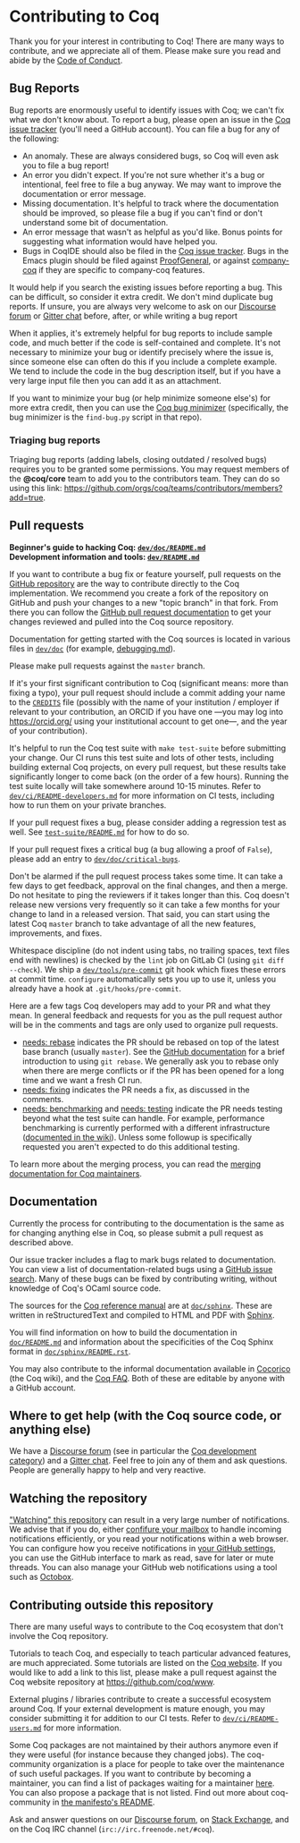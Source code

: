 # Contributing to Coq

Thank you for your interest in contributing to Coq! There are many ways to
contribute, and we appreciate all of them. Please make sure you read and
abide by the [Code of Conduct](CODE_OF_CONDUCT.md).

## Bug Reports

Bug reports are enormously useful to identify issues with Coq; we can't fix
what we don't know about. To report a bug, please open an issue in the
[Coq issue tracker][] (you'll need a GitHub
account). You can file a bug for any of the following:

- An anomaly. These are always considered bugs, so Coq will even ask you to
  file a bug report!
- An error you didn't expect. If you're not sure whether it's a bug or
  intentional, feel free to file a bug anyway. We may want to improve the
  documentation or error message.
- Missing documentation. It's helpful to track where the documentation should
  be improved, so please file a bug if you can't find or don't understand some
  bit of documentation.
- An error message that wasn't as helpful as you'd like. Bonus points for
  suggesting what information would have helped you.
- Bugs in CoqIDE should also be filed in the
  [Coq issue tracker][].
  Bugs in the Emacs plugin should be filed against
  [ProofGeneral](https://github.com/ProofGeneral/PG/issues), or against
  [company-coq](https://github.com/cpitclaudel/company-coq/issues) if they are
  specific to company-coq features.

It would help if you search the existing issues before reporting a bug. This
can be difficult, so consider it extra credit. We don't mind duplicate bug
reports. If unsure, you are always very welcome to ask on our [Discourse forum][]
or [Gitter chat][] before, after, or while writing a bug report

When it applies, it's extremely helpful for bug reports to include sample
code, and much better if the code is self-contained and complete. It's not
necessary to minimize your bug or identify precisely where the issue is,
since someone else can often do this if you include a complete example. We
tend to include the code in the bug description itself, but if you have a
very large input file then you can add it as an attachment.

If you want to minimize your bug (or help minimize someone else's) for more
extra credit, then you can use the
[Coq bug minimizer](https://github.com/JasonGross/coq-tools) (specifically,
the bug minimizer is the `find-bug.py` script in that repo).

### Triaging bug reports

Triaging bug reports (adding labels, closing outdated / resolved bugs)
requires you to be granted some permissions. You may request members of the
**@coq/core** team to add you to the contributors team. They can do so using
this link: <https://github.com/orgs/coq/teams/contributors/members?add=true>.

## Pull requests

**Beginner's guide to hacking Coq: [`dev/doc/README.md`](dev/doc/README.md)** \
**Development information and tools: [`dev/README.md`](dev/README.md)**

If you want to contribute a bug fix or feature yourself, pull requests on
the [GitHub repository](https://github.com/coq/coq) are the way to contribute
directly to the Coq implementation. We recommend you create a fork of the
repository on GitHub and push your changes to a new "topic branch" in that
fork. From there you can follow the
[GitHub pull request documentation](https://help.github.com/articles/about-pull-requests/)
to get your changes reviewed and pulled into the Coq source repository.

Documentation for getting started with the Coq sources is located in various
files in [`dev/doc`](dev/doc) (for example, [debugging.md](dev/doc/debugging.md)).

Please make pull requests against the `master` branch.

If it's your first significant contribution to Coq (significant means: more
than fixing a typo), your pull request should include a commit adding your name
to the [`CREDITS`](CREDITS) file (possibly with the name of your
institution / employer if relevant to your contribution, an ORCID if you have
one —you may log into https://orcid.org/ using your institutional account to
get one—, and the year of your contribution).

It's helpful to run the Coq test suite with `make test-suite` before submitting
your change. Our CI runs this test suite and lots of other tests, including
building external Coq projects, on every pull request, but these results
take significantly longer to come back (on the order of a few hours). Running
the test suite locally will take somewhere around 10-15 minutes. Refer to
[`dev/ci/README-developers.md`](dev/ci/README-developers.md) for more
information on CI tests, including how to run them on your private branches.

If your pull request fixes a bug, please consider adding a regression test as
well. See [`test-suite/README.md`](test-suite/README.md) for how to do so.

If your pull request fixes a critical bug (a bug allowing a proof of `False`),
please add an entry to [`dev/doc/critical-bugs`](/dev/doc/critical-bugs).

Don't be alarmed if the pull request process takes some time. It can take a
few days to get feedback, approval on the final changes, and then a merge.
Do not hesitate to ping the reviewers if it takes longer than this.
Coq doesn't release new versions very frequently so it can take a few months
for your change to land in a released version. That said, you can start using
the latest Coq `master` branch to take advantage of all the new features,
improvements, and fixes.

Whitespace discipline (do not indent using tabs, no trailing spaces, text
files end with newlines) is checked by the `lint` job on GitLab CI (using
`git diff --check`). We ship a [`dev/tools/pre-commit`](/dev/tools/pre-commit)
git hook which fixes these errors at commit time. `configure` automatically
sets you up to use it, unless you already have a hook at `.git/hooks/pre-commit`.

Here are a few tags Coq developers may add to your PR and what they mean. In
general feedback and requests for you as the pull request author will be in
the comments and tags are only used to organize pull requests.

- [needs: rebase][rebase-label] indicates the PR should be rebased on top of
  the latest base branch (usually `master`). See the
  [GitHub documentation](https://help.github.com/articles/about-git-rebase/)
  for a brief introduction to using `git rebase`.
  We generally ask you to rebase only when there are merge conflicts or if
  the PR has been opened for a long time and we want a fresh CI run.
- [needs: fixing][fixing-label] indicates the PR needs a fix, as discussed in the comments.
- [needs: benchmarking][benchmarking-label] and [needs: testing][testing-label]
  indicate the PR needs testing beyond what the test suite can handle.
  For example, performance benchmarking is currently performed with a different
  infrastructure ([documented in the wiki][jenkins-doc]). Unless some followup
  is specifically requested you aren't expected to do this additional testing.

To learn more about the merging process, you can read the
[merging documentation for Coq maintainers](dev/doc/MERGING.md).

[rebase-label]: https://github.com/coq/coq/pulls?utf8=%E2%9C%93&q=is%3Aopen%20is%3Apr%20label%3A%22needs%3A%20rebase%22
[fixing-label]: https://github.com/coq/coq/pulls?q=is%3Aopen+is%3Apr+label%3A%22needs%3A+fixing%22
[benchmarking-label]: https://github.com/coq/coq/pulls?q=is%3Aopen+is%3Apr+label%3A%22needs%3A+benchmarking%22
[testing-label]: https://github.com/coq/coq/pulls?q=is%3Aopen+is%3Apr+label%3A%22needs%3A+testing%22

[jenkins-doc]: https://github.com/coq/coq/wiki/Jenkins-(automated-benchmarking)

## Documentation

Currently the process for contributing to the documentation is the same as
for changing anything else in Coq, so please submit a pull request as
described above.

Our issue tracker includes a flag to mark bugs related to documentation.
You can view a list of documentation-related bugs using a
[GitHub issue search](https://github.com/coq/coq/issues?q=is%3Aopen+is%3Aissue+label%3A%22kind%3A+documentation%22).
Many of these bugs can be fixed by contributing writing, without knowledge
of Coq's OCaml source code.

The sources for the [Coq reference manual](https://coq.inria.fr/distrib/current/refman/)
are at [`doc/sphinx`](/doc/sphinx). These are written in reStructuredText
and compiled to HTML and PDF with [Sphinx](http://www.sphinx-doc.org/).

You will find information on how to build the documentation in
[`doc/README.md`](doc/README.md) and information about the specificities of
the Coq Sphinx format in [`doc/sphinx/README.rst`](doc/sphinx/README.rst).

You may also contribute to the informal documentation available in
[Cocorico](https://github.com/coq/coq/wiki) (the Coq wiki), and the
[Coq FAQ](https://github.com/coq/coq/wiki/The-Coq-FAQ). Both of these are
editable by anyone with a GitHub account.

## Where to get help (with the Coq source code, or anything else)

We have a [Discourse forum][] (see in particular the [Coq development category][])
and a [Gitter chat][]. Feel free to join any of them and ask questions.
People are generally happy to help and very reactive.

[Coq development category]: https://coq.discourse.group/c/coq-development

## Watching the repository

["Watching" this repository](https://github.com/coq/coq/subscription)
can result in a very large number of notifications. We advise that if
you do, either [confifure your mailbox](https://blog.github.com/2017-07-18-managing-large-numbers-of-github-notifications/#prioritize-the-notifications-you-receive)
to handle incoming notifications efficiently, or you read your
notifications within a web browser. You can configure how you receive
notifications in [your GitHub settings](https://github.com/settings/notifications),
you can use the GitHub interface to mark as read, save for later or
mute threads.  You can also manage your GitHub web notifications using
a tool such as [Octobox](http://octobox.io/).

## Contributing outside this repository

There are many useful ways to contribute to the Coq ecosystem that don't
involve the Coq repository.

Tutorials to teach Coq, and especially to teach particular advanced features,
are much appreciated. Some tutorials are listed on the
[Coq website](https://coq.inria.fr/documentation). If you would like to add
a link to this list, please make a pull request against the Coq website
repository at <https://github.com/coq/www>.

External plugins / libraries contribute to create a successful ecosystem
around Coq. If your external development is mature enough, you may consider
submitting it for addition to our CI tests. Refer to
[`dev/ci/README-users.md`](dev/ci/README-users.md) for more information.

Some Coq packages are not maintained by their authors anymore even if they
were useful (for instance because they changed jobs). The coq-community
organization is a place for people to take over the maintenance of such
useful packages. If you want to contribute by becoming a maintainer, you can
find a list of packages waiting for a maintainer [here](https://github.com/coq-community/manifesto/issues?q=is%3Aissue+is%3Aopen+label%3Amaintainer-wanted).
You can also propose a package that is not listed. Find out more about
coq-community in [the manifesto's README](https://github.com/coq-community/manifesto).

Ask and answer questions on our [Discourse forum][], on [Stack Exchange][],
and on the Coq IRC channel (`irc://irc.freenode.net/#coq`).

[Coq issue tracker]: https://github.com/coq/coq/issues
[Discourse forum]: https://coq.discourse.group/
[Gitter chat]: https://gitter.im/coq/coq
[Stack Exchange]: https://stackexchange.com/filters/299857/questions-tagged-coq-on-stackexchange-sites

